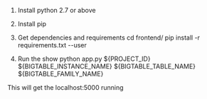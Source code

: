 
1) Install python 2.7 or above
2) Install pip
3) Get dependencies and requirements 
cd frontend/
pip install -r requirements.txt --user

4) Run the show
python app.py ${PROJECT_ID} ${BIGTABLE_INSTANCE_NAME} ${BIGTABLE_TABLE_NAME} ${BIGTABLE_FAMILY_NAME}

This will get the localhost:5000 running 
